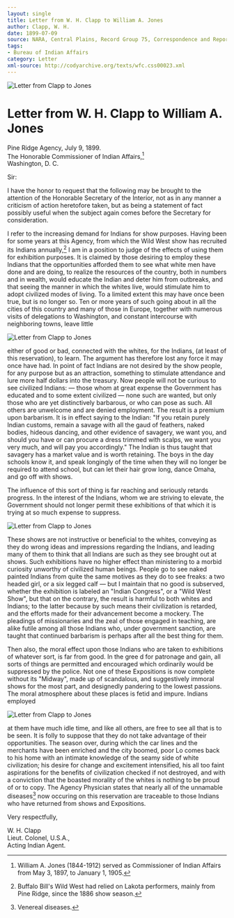 ```yaml
---
layout: single
title: Letter from W. H. Clapp to William A. Jones
author: Clapp, W. H.
date: 1899-07-09
source: NARA, Central Plains, Record Group 75, Correspondence and Reports to Office of Indian Affairs, Box 43, v 28, pp 34-37
tags:
- Bureau of Indian Affairs
category: Letter
xml-source: http://codyarchive.org/texts/wfc.css00023.xml
---
```


![Letter from Clapp to Jones](http://codyarchive.org/figures/250/wfc.css00023.001.jpg "Letter from Clapp to Jones")

# Letter from W. H. Clapp to William A. Jones

Pine Ridge Agency, July 9, 1899.  
The Honorable Commissioner of Indian Affairs,[^1]   
Washington, D. C.

Sir:

I have the honor to request that the following may be brought to the attention of the Honorable Secretary of the Interior, not as in any manner a criticism of action heretofore taken, but as being a statement of fact possibly useful when the subject again comes before the Secretary for consideration.

I refer to the increasing demand for Indians for show purposes. Having been for some years at this Agency, from which the Wild West show has recruited its Indians annually,[^2] I am in a position to judge of the effects of using them for exhibition purposes. It is claimed by those desiring to employ these Indians that the opportunities afforded them to see what white men have done and are doing, to realize the resources of the country, both in numbers and in wealth, would educate the Indian and deter him from outbreaks, and that seeing the manner in which the whites live, would stimulate him to adopt civilized modes of living. To a limited extent this may have once been true, but is no longer so. Ten or more years of such going about in all the cities of this country and many of those in Europe, together with numerous visits of delegations to Washington, and constant intercourse with neighboring towns, leave little 

![Letter from Clapp to Jones](http://codyarchive.org/figures/250/wfc.css00023.002.jpg "Letter from Clapp to Jones")

either of good or bad, connected with the whites, for the Indians, (at least of this reservation), to learn. The argument has therefore lost any force it may once have had. In point of fact Indians are not desired by the show people, for any purpose but as an attraction, something to stimulate attendance and lure more half dollars into the treasury. Now people will not be curious to see civilized Indians: — those whom at great expense the Government has educated and to some extent civilized — none such are wanted, but only those who are yet distinctively barbarous, or who can pose as such. All others are unwelcome and are denied employment. The result is a premium upon barbarism. It is in effect saying to the Indian: "If you retain purely Indian customs, remain a savage with all the gaud of feathers, naked bodies, hideous dancing, and other evidence of savagery, we want you, and should you have or can procure a dress trimmed with scalps, we want you very much, and will pay you accordingly." The Indian is thus taught that savagery has a market value and is worth retaining. The boys in the day schools know it, and speak longingly of the time when they will no longer be required to attend school, but can let their hair grow long, dance Omaha, and go off with shows.

The influence of this sort of thing is far reaching and seriously retards progress. In the interest of the Indians, whom we are striving to elevate, the Government should not longer permit these exhibitions of that which it is trying at so much expense to suppress. 

![Letter from Clapp to Jones](http://codyarchive.org/figures/250/wfc.css00023.003.jpg "Letter from Clapp to Jones")

These shows are not instructive or beneficial to the whites, conveying as they do wrong ideas and impressions regarding the Indians, and leading many of them to think that all Indians are such as they see brought out at shows. Such exhibitions have no higher effect than ministering to a morbid curiosity unworthy of civilized human beings. People go to see naked painted Indians from quite the same motives as they do to see freaks: a two headed girl, or a six legged calf — but I maintain that no good is subserved, whether the exhibition is labeled an "Indian Congress", or a "Wild West Show", but that on the contrary, the result is harmful to both whites and Indians; to the latter because by such means their civilization is retarded, and the efforts made for their advancement become a mockery. The pleadings of missionaries and the zeal of those engaged in teaching, are alike futile among all those Indians who, under government sanction, are taught that continued barbarism is perhaps after all the best thing for them.

Then also, the moral effect upon those Indians who are taken to exhibitions of whatever sort, is far from good. In the gree d for patronage and gain, all sorts of things are permitted and encouraged which ordinarily would be suppressed by the police. Not one of these Expositions is now complete without its "Midway", made up of scandalous, and suggestively immoral shows for the most part, and designedly pandering to the lowest passions. The moral atmosphere about these places is fetid and impure. Indians employed 

![Letter from Clapp to Jones](http://codyarchive.org/figures/250/wfc.css00023.004.jpg "Letter from Clapp to Jones")

at them have much idle time, and like all others, are free to see all that is to be seen. It is folly to suppose that they do not take advantage of their opportunities. The season over, during which the car lines and the merchants have been enriched and the city boomed, poor Lo comes back to his home with an intimate knowledge of the seamy side of white civilization; his desire for change and excitement intensified, his all too faint aspirations for the benefits of civilization checked if not destroyed, and with a conviction that the boasted morality of the whites is nothing to be proud of or to copy. The Agency Physician states that nearly all of the unnamable diseases[^3] now occuring on this reservation are traceable to those Indians who have returned from shows and Expositions.

Very respectfully,

W. H. Clapp  
Lieut. Colonel, U.S.A.,  
Acting Indian Agent.

[^1]: William A. Jones (1844-1912) served as Commissioner of Indian Affairs from May 3, 1897, to January 1, 1905.

[^2]: Buffalo Bill's Wild West had relied on Lakota performers, mainly from Pine Ridge, since the 1886 show season.

[^3]: Venereal diseases.